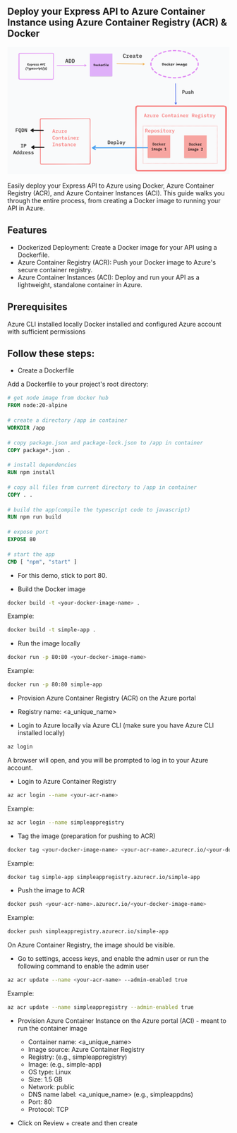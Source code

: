 ## Deploy your Express API to Azure Container Instance using Azure Container Registry (ACR) & Docker

![](./diagrams/poster.png)

Easily deploy your Express API to Azure using Docker, Azure Container Registry (ACR), and Azure Container Instances (ACI). This guide walks you through the entire process, from creating a Docker image to running your API in Azure.

## Features
- Dockerized Deployment: Create a Docker image for your API using a Dockerfile.
- Azure Container Registry (ACR): Push your Docker image to Azure's secure container registry.
- Azure Container Instances (ACI): Deploy and run your API as a lightweight, standalone container in Azure.

## Prerequisites
Azure CLI installed locally
Docker installed and configured
Azure account with sufficient permissions

## Follow these steps:

- Create a Dockerfile

Add a Dockerfile to your project's root directory:

```Dockerfile
# get node image from docker hub
FROM node:20-alpine

# create a directory /app in container
WORKDIR /app

# copy package.json and package-lock.json to /app in container
COPY package*.json .

# install dependencies
RUN npm install 

# copy all files from current directory to /app in container
COPY . .

# build the app(compile the typescript code to javascript)
RUN npm run build

# expose port
EXPOSE 80

# start the app
CMD [ "npm", "start" ]
```
- For this demo, stick to port 80. 

- Build the Docker image

```bash
docker build -t <your-docker-image-name> .
```
Example:
```bash
docker build -t simple-app .
```

- Run the image locally

```bash
docker run -p 80:80 <your-docker-image-name>
```
Example:
```bash
docker run -p 80:80 simple-app
```

- Provision Azure Container Registry (ACR) on the Azure portal
- Registry name: <a_unique_name>

- Login to Azure locally via Azure CLI (make sure you have Azure CLI installed locally)
```sh
az login 
```
A browser will open, and you will be prompted to log in to your Azure account.

- Login to Azure Container Registry

```sh
az acr login --name <your-acr-name>
```
Example:
```sh
az acr login --name simpleappregistry
```

- Tag the image (preparation for pushing to ACR)

```bash
docker tag <your-docker-image-name> <your-acr-name>.azurecr.io/<your-docker-image-name>
```
Example:
```bash
docker tag simple-app simpleappregistry.azurecr.io/simple-app
```

- Push the image to ACR

```bash
docker push <your-acr-name>.azurecr.io/<your-docker-image-name>
```
Example:
```bash
docker push simpleappregistry.azurecr.io/simple-app
```

On Azure Container Registry, the image should be visible.

- Go to settings, access keys, and enable the admin user or run the following command to enable the admin user

```sh
az acr update --name <your-acr-name> --admin-enabled true
```
Example:
```sh
az acr update --name simpleappregistry --admin-enabled true
```

- Provision Azure Container Instance on the Azure portal (ACI) - meant to run the container image
    - Container name: <a_unique_name>
    - Image source: Azure Container Registry
    - Registry: <your-acr-name> (e.g., simpleappregistry)
    - Image: <your-docker-image-name> (e.g., simple-app)
    - OS type: Linux
    - Size: 1.5 GB
    - Network: public
    - DNS name label: <a_unique_name> (e.g., simpleappdns)
    - Port: 80
    - Protocol: TCP

- Click on Review + create and then create